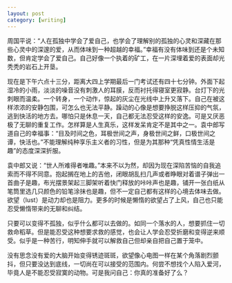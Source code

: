 ```yaml
---
layout: post
category: [writing]
---
```


周国平说：“人在孤独中学会了爱自己，也学会了理解别的孤独的心灵和深藏在那些心灵中的深邃的爱，从而体味到一种超越的幸福。”幸福有没有体味到还是个未知数，但肯定学会了爱自己。自己好像一个执着的矿工，在一片深埋着爱的表面却光秃秃的岩石上开垦。

现在是下午六点十三分，距离大四上学期最后一门考试还有四十七分钟。外面下起湿冷的小雨，淡淡的噪音没有刺激人的耳膜，反而衬托得寝室更寂静。台灯下的光刺眼而温柔。一个转身，一个动作，惊起的灰尘在光线中上升又落下。自己在被这样浓浓的安静包围，可怎么也无法平静。躁动的心像是想要挣脱这样压抑的气氛，逃到快活的地方去。哪怕只是休息一天，自己都无法忍受这样的安逸。可是又厌恶极了无聊的重复工作。怎样算是人生真乐，这样发呆肯定不是其中之一。袁中郎写道自己的幸福事：“目及时间之色，耳极世间之声，身极世间之鲜，口极世间之谭，快活也。”不能理解纯种享乐主义者的习性，但是为其那种“凭真性情生活是趣”的态度深深折服。

袁中郎又说：“世人所难得者唯趣。”本来不以为然，却因为现在深陷苦恼的自我追索而不得不同意。抱起搁在地上的吉他，闭眼胡乱扫几声或者睁眼对着谱子弹出一首曲子是趣，布光摆景架起三脚架听着快门释放的咔咔声也是趣，铺开一张白纸从笔筒里选几只颜色的铅笔涂抹也是趣，但不一定自己都有这样的心境去体味去做。欲望（lust）是动力却也是阻力。更多的时候是懒惰的欲望占了上风，自己也只能忍受懒惰带来的无聊和纠结。

只要可以变得不孤独，似乎什么都可以去做的。如同一个落水的人，想要抓住一切救命稻草。但是能忍受这种想要求救的感觉，也会让人学会忍受折磨和变得逆来顺受。似乎是一种苦行，明知伸手就可以解救自己但却亲自把自己置于笼中。

没有思念没有爱的大脑开始变得锈迹斑斑，欲望像心电图一样在某个角落剧烈颤抖，但只要没达到底线，一切尚在可以接受的范围内。何尝不想找个人陷入爱河，毕竟人是不能忍受寂寞的动物。可是我问自己：你真的准备好了么？

